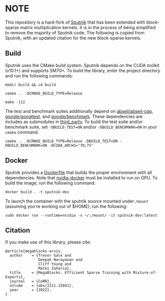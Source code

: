 # NOTE

This repository is a hard-fork of [Sputnik](https://github.com/google-research/sputnik) that has been extended with block-sparse matrix multiplication kernels. It is in the process of being simplified to remove the majority of Sputnik code. The following is copied from Sputnik, with an updated citation for the new block-sparse kernels.

## Build

Sputnik uses the CMake build system. Sputnik depends on the CUDA toolkit (v10.1+) and supports SM70+. To build the library, enter the project directory and run the following commands:

`mkdir build && cd build`

`cmake .. -DCMAKE_BUILD_TYPE=Release`

`make -j12`

The test and benchmark suites additionally depend on [abseil/abseil-cpp](https://github.com/abseil/abseil-cpp), [google/googltest](https://github.com/google/googletest), and [google/benchmark](https://github.com/google/benchmark). These dependencies are includes as submodules in [third_party](https://github.com/google-research/sputnik/tree/os-build/third_party). To build the test suite and/or benchmark suite, set `-DBUILD_TEST=ON` and/or `-DBUILD_BENCHMARK=ON` in your `cmake` command.

`cmake .. -DCMAKE_BUILD_TYPE=Release -DBUILD_TEST=ON -DBUILD_BENCHMARK=ON -DCUDA_ARCHS="70;75"`

## Docker

Sputnik provides a [Dockerfile](https://github.com/google-research/sputnik/blob/os-build/Dockerfile) that builds the proper environment with all dependencies. Note that [nvidia-docker](https://github.com/NVIDIA/nvidia-docker) must be installed to run on GPU. To build the image, run the following command:

`docker build . -t sputnik-dev`

To launch the container with the sputnik source mounted under `/mount` (assuming you're working out of $HOME), run the following:

`sudo docker run --runtime=nvidia -v ~/:/mount/ -it sputnik-dev:latest`

## Citation

If you make use of this library, please cite:

```
@article{megablocks-arxiv,
  author    = {Trevor Gale and
               Deepak Narayanan and
               Cliff Young and
               Matei Zaharia},
  title     = {MegaBlocks: Efficient Sparse Training with Mixture-of-Experts},
  journal   = {CoRR},
  volume    = {abs/2211.15841},
  year      = {2022},
}
```
